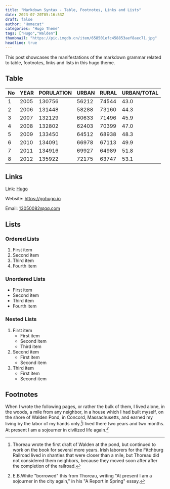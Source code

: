 ```yaml
---
title: "Markdown Syntax - Table, Footnotes, Links and Lists"
date: 2023-07-20T05:16:53Z
draft: false
author: "Homecat"
categories: "Hugo Theme"
tags: ["Hugo","Walden"]
thumbnail: "https://pic.imgdb.cn/item/658501efc458853aef8aec71.jpg"
headline: true
---
```


This post showcases the manifestations of the markdown grammar related to table, footnotes, links and lists in this hugo theme.

<!--more-->

## Table

<div class="table-container">

|No   |YEAR |PORULATION|URBAN|RURAL| URBAN/TOTAL|
| --- |---  | ---      | --- | --- | ---        |
|1 	|2005	|130756	|56212	|74544	|43.0 |
|2 	|2006	|131448	|58288	|73160	|44.3 |
|3 	|2007	|132129	|60633	|71496	|45.9 |
|4 	|2008	|132802	|62403	|70399	|47.0 |
|5 	|2009	|133450	|64512	|68938	|48.3 |
|6 	|2010	|134091	|66978	|67113	|49.9 |
|7 	|2011	|134916	|69927	|64989	|51.8 |
|8 	|2012	|135922	|72175	|63747	|53.1 |

</div>




## Links


Link: [Hugo](https://gohugo.io)

Website: <https://gohugo.io>

Email: <13050082@qq.com>


## Lists

### Ordered Lists

1. First item
2. Second item
3. Third item
4. Fourth item 

### Unordered Lists

- First item
- Second item
- Third item
- Fourth item 

### Nested Lists

1. First item
    - First item
    - Second item
    - Third item
2. Second item
    - First item
    - Second item
3. Third item
    - First item
    - Second item



## Footnotes


When I wrote the following pages, or rather the bulk of them, I lived alone, in the woods, a mile from any neighbor, in a house which I had built myself, on the shore of Walden Pond, in Concord, Massachusetts, and earned my living by the labor of my hands only.<cite>[^1]</cite>I lived there two years and two months. At present I am a sojourner in civilized life again.<cite>[^2]</cite>

[^1]: Thoreau wrote the first draft of Walden at the pond, but continued to work on the book for several more years. Irish laborers for the Fitchburg Railroad lived in shanties that were closer than a mile, but Thoreau did not considered them neighbors, because they moved soon after after the completion of the railroad.

[^2]: E.B.White "borrowed" this from Thoreau, writing "At present I am a sojourner in the city again," in his "A Report in Spring" essay.